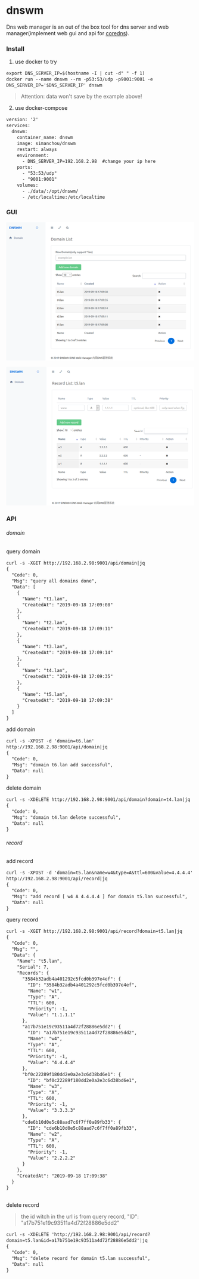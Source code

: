 # dnswm
Dns web manager is an out of the box tool for dns server and web manager(implement web gui and api for [coredns](https://github.com/coredns/coredns)).

### Install
1. use docker to try

```
export DNS_SERVER_IP=$(hostname -I | cut -d" " -f 1)
docker run --name dnswm --rm -p53:53/udp -p9001:9001 -e DNS_SERVER_IP='$DNS_SERVER_IP' dnswm
```
> Attention: data won't save by the example above!
2. use docker-compose

```
version: '2'
services:
  dnswm:
    container_name: dnswm
    image: simanchou/dnswm
    restart: always
    environment:
      - DNS_SERVER_IP=192.168.2.98  #change your ip here
    ports:
      - "53:53/udp"
      - "9001:9001"
    volumes:
      - ./data/:/opt/dnswm/
      - /etc/localtime:/etc/localtime
```

### GUI
![image](https://github.com/simanchou/dnswm/blob/master/example/01.png)

![image](https://github.com/simanchou/dnswm/blob/master/example/02.png)


### API
###### domain
query domain
```
curl -s -XGET http://192.168.2.98:9001/api/domain|jq
{
  "Code": 0,
  "Msg": "query all domains done",
  "Data": [
    {
      "Name": "t1.lan",
      "CreatedAt": "2019-09-18 17:09:08"
    },
    {
      "Name": "t2.lan",
      "CreatedAt": "2019-09-18 17:09:11"
    },
    {
      "Name": "t3.lan",
      "CreatedAt": "2019-09-18 17:09:14"
    },
    {
      "Name": "t4.lan",
      "CreatedAt": "2019-09-18 17:09:35"
    },
    {
      "Name": "t5.lan",
      "CreatedAt": "2019-09-18 17:09:38"
    }
  ]
}
```
add domain

```
curl -s -XPOST -d 'domain=t6.lan' http://192.168.2.98:9001/api/domain|jq
{
  "Code": 0,
  "Msg": "domain t6.lan add successful",
  "Data": null
}

```

delete domain

```
curl -s -XDELETE http://192.168.2.98:9001/api/domain?domain=t4.lan|jq
{
  "Code": 0,
  "Msg": "domain t4.lan delete successful",
  "Data": null
}
```
###### record
add record

```
curl -s -XPOST -d 'domain=t5.lan&name=w4&type=A&ttl=600&value=4.4.4.4' http://192.168.2.98:9001/api/record|jq
{
  "Code": 0,
  "Msg": "add record [ w4 A 4.4.4.4 ] for domain t5.lan successful",
  "Data": null
}

```
query record

```
curl -s -XGET http://192.168.2.98:9001/api/record?domain=t5.lan|jq
{
  "Code": 0,
  "Msg": "",
  "Data": {
    "Name": "t5.lan",
    "Serial": 7,
    "Records": {
      "3584b32adb4a401292c5fcd0b397e4ef": {
        "ID": "3584b32adb4a401292c5fcd0b397e4ef",
        "Name": "w1",
        "Type": "A",
        "TTL": 600,
        "Priority": -1,
        "Value": "1.1.1.1"
      },
      "a17b751e19c93511a4d72f28886e5dd2": {
        "ID": "a17b751e19c93511a4d72f28886e5dd2",
        "Name": "w4",
        "Type": "A",
        "TTL": 600,
        "Priority": -1,
        "Value": "4.4.4.4"
      },
      "bf0c22289f180dd2e0a2e3c6d38bd6e1": {
        "ID": "bf0c22289f180dd2e0a2e3c6d38bd6e1",
        "Name": "w3",
        "Type": "A",
        "TTL": 600,
        "Priority": -1,
        "Value": "3.3.3.3"
      },
      "cde6b10d0e5c88aad7c6f7ff0a89fb33": {
        "ID": "cde6b10d0e5c88aad7c6f7ff0a89fb33",
        "Name": "w2",
        "Type": "A",
        "TTL": 600,
        "Priority": -1,
        "Value": "2.2.2.2"
      }
    },
    "CreatedAt": "2019-09-18 17:09:38"
  }
}


```
delete record
> the id witch in the url is from query record, "ID": "a17b751e19c93511a4d72f28886e5dd2"

```
curl -s -XDELETE 'http://192.168.2.98:9001/api/record?domain=t5.lan&id=a17b751e19c93511a4d72f28886e5dd2'|jq
{
  "Code": 0,
  "Msg": "delete record for domain t5.lan successful",
  "Data": null
}
```
